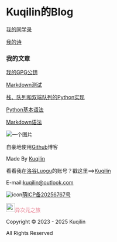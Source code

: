 # Kuqilin的Blog

[我的同学录](./classmates)

[我的诗](./poems)

### 我的文章

[我的GPG公钥](/docs/My-GPG)

[Markdown测试](/docs/post-test)

[栈、队列和双端队列的Python实现](docs/zhan-dui-lie-hu-shuang-duan-dui-lie-di-python-shi-xian)

[Python基本语法](docs/python-ji-ben-yu-fa)

[Markdown语法](docs/Markdown-grammar)

![一个图片](https://cdn.luogu.com.cn/upload/image_hosting/8xuafeg2.png)

自豪地使用[Github](https://github.com)博客

Made By [Kuqilin](https://github.com/kuqilin/)

看看我在[洛谷Luogu](https://www.luogu.com.cn)的账号？戳这里==>[Kuqilin](https://www.luogu.com.cn/user/980618)

<html>
    <p>
        E-mail:<a href="mailto:kuqilin@outlook.com?Subject=Hello">kuqilin@outlook.com</a>
    </p>
</html>

![icon](https://icp.gov.moe/images/ico64.png)<a href="https://icp.gov.moe/?keyword=20256767" target="_blank">萌ICP备20256767号</a>

<a style="text-decoration:none;color:#e77c8e;" href="https://travel.moe/go.html" title="异次元之旅-跃迁-我们一起去萌站成员的星球旅行吧！" target="_blank">
<img src="https://travel.moe/images/icon/icon64pink.png" style="width:24px;height:24px">异次元之旅</a>

Copyright &copy; 2023 - 2025 Kuqilin  

All Rights Reserved

